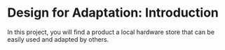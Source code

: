 # Design for Adaptation: Introduction

In this project, you will find a product a local hardware store that can be easily used and adapted by others.